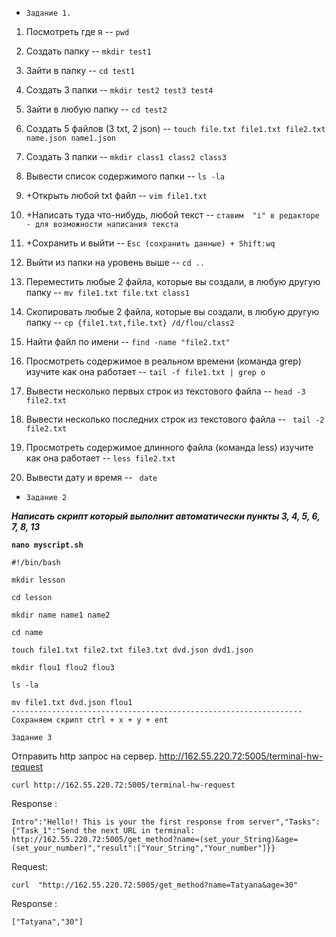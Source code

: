  *     Задание 1.

1) Посмотреть где я -- `pwd`

2) Создать папку --  `mkdir test1`

3) Зайти в папку -- `cd test1`

4) Создать 3 папки -- `mkdir test2 test3 test4`

5) Зайти в любую папку -- `cd test2`

6) Создать 5 файлов (3 txt, 2 json) -- `touch file.txt file1.txt file2.txt name.json name1.json`

7) Создать 3 папки -- `mkdir class1 class2 class3`

8) Вывести список содержимого папки -- `ls -la`

9) +Открыть любой txt файл --  `vim file1.txt `

10) +Написать туда что-нибудь, любой текст -- `ставим  "i" в редакторе  - для возможности написания текста `

11) +Сохранить и выйти -- `Esc (сохранить данные) + Shift:wq `

12) Выйти из папки на уровень выше -- `cd ..`

13) Переместить любые 2 файла, которые вы создали, в любую другую папку -- `mv file1.txt file.txt class1`

14) Скопировать любые 2 файла, которые вы создали, в любую другую папку -- `cp {file1.txt,file.txt} /d/flou/class2`


15) Найти файл по имени -- `find -name "file2.txt" `

16) Просмотреть содержимое в реальном времени (команда grep) изучите как она работает -- `tail -f file1.txt | grep о`

17) Вывести несколько первых строк из текстового файла --  `head -3 file2.txt`

18) Вывести несколько последних строк из текстового файла -- ` tail -2 file2.txt`

19) Просмотреть содержимое длинного файла (команда less) изучите как она работает -- `less file2.txt`

20) Вывести дату и время -- ` date`     

*     Задание 2 

***Написать скрипт который выполнит автоматически пункты 3, 4, 5, 6, 7, 8, 13***

**`nano myscript.sh`**

``` 
#!/bin/bash

mkdir lesson

cd lesson

mkdir name name1 name2

cd name

touch file1.txt file2.txt file3.txt dvd.json dvd1.json

mkdir flou1 flou2 flou3

ls -la

mv file1.txt dvd.json flou1 
-----------------------------------------------------------------
Сохраняем скрипт ctrl + x + y + ent
```

    Задание 3 
Отправить http запрос на сервер.
http://162.55.220.72:5005/terminal-hw-request 

```
curl http://162.55.220.72:5005/terminal-hw-request 
```
Response :
``` 
Intro":"Hello!! This is your the first response from server","Tasks":{"Task_1":"Send the next URL in terminal: http://162.55.220.72:5005/get_method?name=(set_your_String)&age=(set_your_number)","result":["Your_String","Your_number"]}}
```

Request: 
```  
curl  "http://162.55.220.72:5005/get_method?name=Tatyana&age=30"
```
Response : 
``` 
["Tatyana","30"]
```
